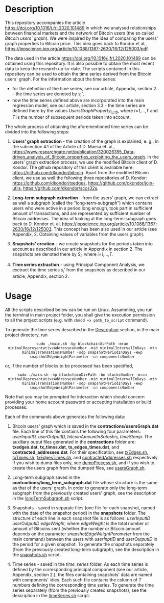 # Description
This repository accompanies the article https://doi.org/10.1016/j.frl.2020.101489 in which we analysed relationships between financial markets and the network of Bitcoin users (the so called *Bitcoin users' graph*). We were inspired by the idea of comparing the users' graph properties to Bitcoin price. This idea goes back to Kondor et al., https://iopscience.iop.org/article/10.1088/1367-2630/16/12/125003/pdf. 

The data used in the article https://doi.org/10.1016/j.frl.2020.101489 can be obtained using this repository. It is also possible to obtain the most recent data to keep the research up-to-date. The scripts contained in this repository can be used to obtain the time series derived from the Bitcoin users' graph. For the information about the time series:
- for the definition of the time series, see our article, Appendix, section 2. - the time series are denoted by *s<sub>i</sub>'*,
- how the time series defined above are incorporated into the main regression model, see our article, section 3.3 - the time series are defined there by the values *UsersGraphProperty<sub>i,j,t$</sub>*, where *t=1,...,T* and *T* is the number of subsequent periods taken into account. 

The whole process of obtaining the aforementioned time series can be divided into the following steps:

1. **Users' graph extraction** - the creation of the graph is explained, e. g., in the subsection 4.1 of the Article of D. Maesa et. al., https://www.researchgate.net/publication/320026355_Data-driven_analysis_of_Bitcoin_properties_exploiting_the_users_graph. 
In the users' graph extraction process, we use the modified Bitcoin client of D. Kondor. The github repository of this client is available here: https://github.com/dkondor/bitcoin. Apart from the modified Bitcoin client, we use as well the following three repositories of D. Kondor: https://github.com/dkondor/txedges, https://github.com/dkondor/join-utils, https://github.com/dkondor/sccs32s.

2. **Long-term subgraph extraction** - from the users' graph, we can extract as well a subgraph (called the "long-term-subgraph") which contains users who were active in a period long enough, took part in sufficient amount of transactions, and are represented by sufficient number of Bitcoin addresses. The idea of looking at the long-term-subgraph goes back to D. Kondor et. al, https://iopscience.iop.org/article/10.1088/1367-2630/16/12/125003. This concept has been also used in our article (see Appendix, 2. Obtaining values of variables from the users graph).

3. **Snapshots' creation** - we create snapshots for the periods taken into account as described in our article in Appendix in section 2. The snapshots are denoted there by *S<sub>i</sub>*, where *i=1,...,T*.

4. **Time series extraction** - using Principal Component Analysis, we exctract the time series $s_i'$ from the snapshots as described in our article, Appendix, section 2.

# Usage
All the scripts described below can be run on Linux. Assumming, you run the terminal in main project folder, you shall give the execution permission to all the project scripts (e.g. with `chmod +x path_to_script` command).

To generate the time series described in the [Description](#description) section, in the main project directory, run
<p align="center">
<code>sudo ./main.sh -bp blockchainDirPath -mran minimalRepresantativeAddressesNumber -mid minimalIntervalInDays -mtn minimalTransationsNumber -sdp snapshotPeriodInDays -ewp snapshotEdgeWeightParameter -cn componentsNumber</code>
</p>
or, if the number of blocks to be processed has been specified,

<p align="center">
<code>sudo ./main.sh -bp blockchainDirPath -bn blocksNumber -mran minimalRepresantativeAddressesNumber -mid minimalIntervalInDays -mtn minimalTransationsNumber -sdp snapshotPeriodInDays -ewp snapshotEdgeWeightParameter -cn componentsNumber</code>
</p>
Note that you may be prompted for interaction which should concern providing your home account password or accepting installation or build processes.

Each of the commands above generates the following data:

1. Bitcoin users' graph which is saved in the **contractions/usersGraph.dat** file. Each line of this file contains the following four parameters: *userInputID, userOutputID, bitcoinAmountInSatoshis, timeStamp*. The auxiliary ouput files generated in the **contractions** folder are: **txedges.dat**, **tx_times.dat**, **tx_edges_times.dat**, and **contracted_addresses.dat**. For their specification, see [txEdges.sh](./txEdges.sh), [txTimes.sh](./txTimes.sh), [txEdgesTimes.sh](./txEdgesTimes.sh), and [contractedAddresses.sh](./contractedAddresses.sh) respectively. If you wish to dump files only, see [dumpProcess.sh](./dumpProcess.sh), and if you wish to create the users graph from the dumped files, see [usersGraph.sh](./usersGraph.sh).

2. Long-term subgraph saved in the **contractions/long_term_subgraph.dat** file whose structure is the same as that of the users' graph. In order to generate only the long-term subgraph from the previously created users' graph, see the description in the [longTermSubgraph.sh](./longTermSubgraph.sh) script.

3. Snapshots - saved in separate files (one file for each snapshot, named with the date of the snapshot period) in the **snapshots** folder. The structure of each line in each snapshot file is as follows: *userInputID userOutputID edgeWeight,* where *edgeWeight* is the total number or amount of Bitcoins sent (whether the number or Bitcoin amount depends on the parameter *snapshotEdgeWeightParameter* from the main command) between the users with *userInptID* and *userOutputID* in the period for a given snapshot. To generate the snapshots separately (from the previously created long-term subgraph), see the description in the [snapshots.sh](./snapshots.sh) script.

4. Time series - saved in the *time_series* folder. As each time series is defined by the corresponding principal component (see our article, Appendix, section 2.), the files containing snapshots' data are named with components' idies. Each such file contains the column of *T* numbers defining the corresponding time series. To generate the time series separately (from the previously created snapshots), see the description in the [timeSeries.sh](./timeSeries.sh) script.

